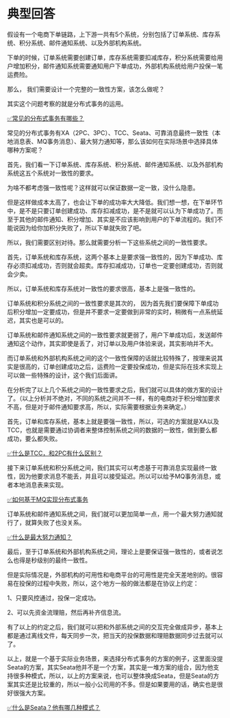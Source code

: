 # 典型回答


假设有一个电商下单链路，上下游一共有5个系统，分别包括了订单系统、库存系统、积分系统、邮件通知系统、以及外部机构系统。



下单的时候，订单系统需要创建订单，库存系统需要扣减库存，积分系统需要给用户增加积分，邮件通知系统需要通知用户下单成功，外部机构系统给用户投保一笔运费险。



那么， 我们需要设计一个完整的一致性方案，该怎么做呢？



其实这个问题考察的就是分布式事务的运用。



[✅常见的分布式事务有哪些？](https://www.yuque.com/hollis666/qyhor6/yr0lu6)



常见的分布式事务有XA（2PC、3PC）、TCC、Seata、可靠消息最终一致性（本地消息表、MQ事务消息）、最大努力通知等，那么该如何在实际场景中选择具体哪种方案呢？



首先，我们看一下订单系统、库存系统、积分系统、邮件通知系统、以及外部机构系统这五个系统对一致性的要求。



为啥不都考虑强一致性呢？这样就可以保证数据一定一致，没什么隐患。



但是这样做成本太高了，也会让下单的成功率大大降低。我们想一想，在下单环节中，是不是只要订单创建成功、库存扣减成功，是不是就可以认为下单成功了。而至于其他的邮件通知、积分增加、其实是不应该影响到用户的下单流程的。我们不能说因为给你加积分失败了，所以下单就失败了吧。



所以，我们需要区别对待。那么就需要分析一下这些系统之间的一致性要求。



首先，订单系统和库存系统，这两个基本上是要求强一致性的，因为下单成功、库存必须扣减成功，否则就会超卖。库存扣减成功，订单也一定要创建成功，否则就会少卖。



所以，订单系统和库存系统对一致性的要求很高，基本上是强一致性的。



订单系统和积分系统之间的一致性要求是其次的， 因为首先我们要保障下单成功后积分增加一定要成功，但是并不要求一定要做到非常的实时，稍微有一点系统延迟，其实也是可以的。



订单系统和邮件通知系统之间的一致性要求就更弱了，用户下单成功后，发送邮件通知这个动作，其实即使是丢了，对订单以及用户体验来说，其实影响并不大。



而订单系统和外部机构系统之间的这个一致性保障的话就比较特殊了，按理来说其实是很高的，订单创建成功之后，运费险一定要投保成功，但是实际在技术实现上可以做一些特殊的设计，这个我们后面讲。



在分析完了以上几个系统之间的一致性要求之后，我们就可以具体的做方案的设计了。（以上分析并不绝对，不同的系统之间并不一样，有的电商对于积分增加要求不高，但是对于邮件通知要求高，所以，实际需要根据业务来确定。）



首先，订单和库存系统，基本上就是要强一致性，所以，可选的方案就是XA以及TCC，也就是需要通过协调者来整体控制系统之间的数据的一致性，做到要么都成功，要么都失败。



[✅什么是TCC，和2PC有什么区别？](https://www.yuque.com/hollis666/qyhor6/xhvbak3ouy6xqiml)



接下来订单系统和积分系统之间，我们其实可以考虑基于可靠消息实现最终一致性，因为他要求消息不能丢，并且可以接受延迟。所以可以给予MQ事务消息，或者本地消息表来实现。



[✅如何基于MQ实现分布式事务](https://www.yuque.com/hollis666/qyhor6/yuku2qztfb8ki6wg)



订单系统和邮件通知系统之间，我们就可以更加简单一点，用一个最大努力通知就行了，就算失败了也没关系。



[✅什么是最大努力通知？](https://www.yuque.com/hollis666/qyhor6/akhq6shbaqc61s5n)



最后，至于订单系统和外部机构系统之间，理论上是要保证强一致性的，或者说怎么也得是秒级别的最终一致性。



但是实际情况是，外部机构的可用性和电商平台的可用性是完全天差地别的。很容易在投保的过程中失败，所以，这个地方一般的做法都是在协议上约定：



1、只要风控通过，投保一定成功。

2、可以先资金流理赔，然后再补齐信息流。



有了以上的约定之后，我们就可以把和外部系统之间的交互完全做成异步，基本上都是通过离线文件，每天同步一次，把当天的投保数据和理赔数据同步过去就可以了。



以上，就是一个基于实际业务场景，来选择分布式事务的方案的例子，这里面没提Seata的方案，其实Seata他并不是一个方案，其实是一堆方案的组合，因为他支持很多种模式，所以，以上的方案来说，也可以整体换成Seata，但是Seata的方案其实还是比较重的，所以一般小公司用的不多。但是如果要用的话，确实也是很好很强大方案。



[✅什么是Seata？他有哪几种模式？](https://www.yuque.com/hollis666/qyhor6/qro9fl9lsiinx1tu)

